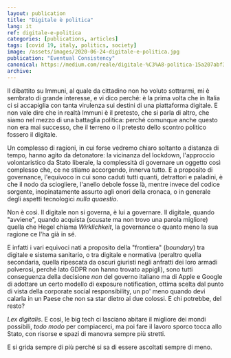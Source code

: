 ```yaml
---
layout: publication
title: "Digitale è politica"
lang: it
ref: digitale-e-politica
categories: [publications, articles]
tags: [covid 19, italy, politics, society]
image: /assets/images/2020-06-24-digitale-e-politica.jpg
publication: "Eventual Consistency"
canonical: https://medium.com/reale/digitale-%C3%A8-politica-15a207abf33d
archive:
---
```


Il dibattito su Immuni, al quale da cittadino non ho voluto sottrarmi, mi è sembrato di grande interesse, e vi dico perché: è la prima volta che in Italia ci si accapiglia con tanta virulenza sui destini di una piattaforma digitale. E non vale dire che in realtà Immuni è il pretesto, che si parla di altro, che siamo nel mezzo di una battaglia politica: perché comunque anche questo non era mai successo, che il terreno o il pretesto dello scontro politico fossero il digitale.

Un complesso di ragioni, in cui forse vedremo chiaro soltanto a distanza di tempo, hanno agito da detonatore: la vicinanza del lockdown, l'approccio volontaristico da Stato liberale, la complessità di governare un oggetto così complesso che, ce ne stiamo accorgendo, innerva tutto. E a proposito di governance, l'equivoco in cui sono caduti tutti quanti, detrattori e paladini, è che il nodo da sciogliere, l'anello debole fosse là, mentre invece del codice sorgente, inopinatamente assurto agli onori della cronaca, o in generale degli aspetti tecnologici *nulla quaestio*.

Non è così. Il digitale non si governa, è lui a governare. Il digitale, quando "avviene", quando acquista (scusate ma non trovo una parola migliore) quella che Hegel chiama *Wirklichkeit*, la governance o quanto meno la sua ragione ce l'ha già in sé.

E infatti i vari equivoci nati a proposito della "frontiera" (*boundary*) tra digitale e sistema sanitario, o tra digitale e normativa (peraltro quella secondaria, quella ripescata da oscuri giuristi negli anfratti dei loro armadi polverosi, perché lato GDPR non hanno trovato appigli), sono tutti conseguenza della decisione *non* del governo italiano ma di Apple e Google di adottare un certo modello di exposure notification, ottima scelta dal punto di vista della corporate social responsibility, un po' meno quando devi calarla in un Paese che non sa star dietro ai due colossi. E chi potrebbe, del resto?

*Lex digitalis*. E così, le big tech ci lasciano abitare il migliore dei mondi possibili, *todo modo* per compiacerci, ma poi fare il lavoro sporco tocca allo Stato, con risorse e spazi di manovra sempre più stretti.

E si grida sempre di più perché si sa di essere ascoltati sempre di meno.
